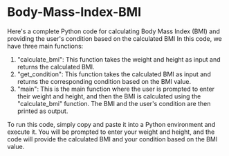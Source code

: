 # Body-Mass-Index-BMI
Here's a complete Python code for calculating Body Mass Index (BMI) and providing the user's condition based on the calculated BMI
In this code, we have three main functions:
1. "calculate_bmi": This function takes the weight and height as input and returns the calculated BMI.
2. "get_condition": This function takes the calculated BMI as input and returns the corresponding condition based on the BMI value.
3. "main": This is the main function where the user is prompted to enter their weight and height, and then the BMI is calculated using the "calculate_bmi" function. The BMI and the user's condition are then printed as output.

To run this code, simply copy and paste it into a Python environment and execute it. You will be prompted to enter your weight and height, and the code will provide the calculated BMI and your condition based on the BMI value.

